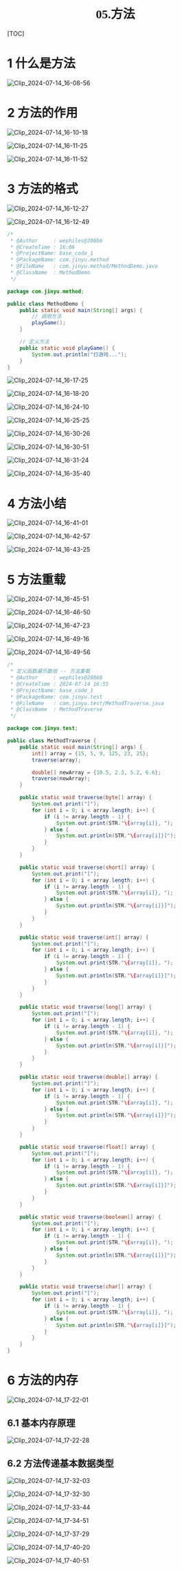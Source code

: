 <h1 style="text-align: center; font-family: 'Menlo'">05.方法</h1>

[TOC]

# 1 什么是方法

![Clip_2024-07-14_16-08-56](./assets/Clip_2024-07-14_16-08-56.png)

# 2 方法的作用

![Clip_2024-07-14_16-10-18](./assets/Clip_2024-07-14_16-10-18.png)

![Clip_2024-07-14_16-11-25](./assets/Clip_2024-07-14_16-11-25.png)

![Clip_2024-07-14_16-11-52](./assets/Clip_2024-07-14_16-11-52.png)

# 3 方法的格式

![Clip_2024-07-14_16-12-27](./assets/Clip_2024-07-14_16-12-27.png)

![Clip_2024-07-14_16-12-49](./assets/Clip_2024-07-14_16-12-49.png)

```java
/*
 * @Author     : wephiles@20866
 * @CreateTime : 16:06
 * @ProjectName: base_code_1
 * @PackageName: com.jinyu.method
 * @FileName   : com.jinyu.method/MethodDemo.java
 * @ClassName  : MethodDemo
 */

package com.jinyu.method;

public class MethodDemo {
    public static void main(String[] args) {
        // 调用方法
        playGame();
    }

    // 定义方法
    public static void playGame() {
        System.out.println("打游戏...");
    }
}

```

![Clip_2024-07-14_16-17-25](./assets/Clip_2024-07-14_16-17-25.png)

![Clip_2024-07-14_16-18-20](./assets/Clip_2024-07-14_16-18-20.png)

![Clip_2024-07-14_16-24-10](./assets/Clip_2024-07-14_16-24-10.png)

![Clip_2024-07-14_16-25-25](./assets/Clip_2024-07-14_16-25-25.png)

![Clip_2024-07-14_16-30-26](./assets/Clip_2024-07-14_16-30-26.png)

![Clip_2024-07-14_16-30-51](./assets/Clip_2024-07-14_16-30-51.png)

![Clip_2024-07-14_16-31-24](./assets/Clip_2024-07-14_16-31-24.png)

![Clip_2024-07-14_16-35-40](./assets/Clip_2024-07-14_16-35-40.png)

# 4 方法小结

![Clip_2024-07-14_16-41-01](./assets/Clip_2024-07-14_16-41-01.png)

![Clip_2024-07-14_16-42-57](./assets/Clip_2024-07-14_16-42-57.png)

![Clip_2024-07-14_16-43-25](./assets/Clip_2024-07-14_16-43-25.png)

# 5 方法重载

![Clip_2024-07-14_16-45-51](./assets/Clip_2024-07-14_16-45-51.png)

![Clip_2024-07-14_16-46-50](./assets/Clip_2024-07-14_16-46-50.png)

![Clip_2024-07-14_16-47-23](./assets/Clip_2024-07-14_16-47-23.png)

![Clip_2024-07-14_16-49-16](./assets/Clip_2024-07-14_16-49-16.png)

![Clip_2024-07-14_16-49-56](./assets/Clip_2024-07-14_16-49-56.png)

```java
/*
 * 定义函数遍历数组 -- 方法重载
 * @Author     : wephiles@20866
 * @CreateTime : 2024-07-14 16:55
 * @ProjectName: base_code_1
 * @PackageName: com.jinyu.test
 * @FileName   : com.jinyu.test/MethodTraverse.java
 * @ClassName  : MethodTraverse
 */

package com.jinyu.test;

public class MethodTraverse {
    public static void main(String[] args) {
        int[] array = {15, 5, 9, 125, 23, 25};
        traverse(array);

        double[] newArray = {10.5, 2.3, 5.2, 6.6};
        traverse(newArray);
    }

    public static void traverse(byte[] array) {
        System.out.print("[");
        for (int i = 0; i < array.length; i++) {
            if (i != array.length - 1) {
                System.out.print(STR."\{array[i]}, ");
            } else {
                System.out.println(STR."\{array[i]}]");
            }
        }
    }

    public static void traverse(short[] array) {
        System.out.print("[");
        for (int i = 0; i < array.length; i++) {
            if (i != array.length - 1) {
                System.out.print(STR."\{array[i]}, ");
            } else {
                System.out.println(STR."\{array[i]}]");
            }
        }
    }

    public static void traverse(int[] array) {
        System.out.print("[");
        for (int i = 0; i < array.length; i++) {
            if (i != array.length - 1) {
                System.out.print(STR."\{array[i]}, ");
            } else {
                System.out.println(STR."\{array[i]}]");
            }
        }
    }

    public static void traverse(long[] array) {
        System.out.print("[");
        for (int i = 0; i < array.length; i++) {
            if (i != array.length - 1) {
                System.out.print(STR."\{array[i]}, ");
            } else {
                System.out.println(STR."\{array[i]}]");
            }
        }
    }

    public static void traverse(double[] array) {
        System.out.print("[");
        for (int i = 0; i < array.length; i++) {
            if (i != array.length - 1) {
                System.out.print(STR."\{array[i]}, ");
            } else {
                System.out.println(STR."\{array[i]}]");
            }
        }
    }

    public static void traverse(float[] array) {
        System.out.print("[");
        for (int i = 0; i < array.length; i++) {
            if (i != array.length - 1) {
                System.out.print(STR."\{array[i]}, ");
            } else {
                System.out.println(STR."\{array[i]}]");
            }
        }
    }

    public static void traverse(boolean[] array) {
        System.out.print("[");
        for (int i = 0; i < array.length; i++) {
            if (i != array.length - 1) {
                System.out.print(STR."\{array[i]}, ");
            } else {
                System.out.println(STR."\{array[i]}]");
            }
        }
    }

    public static void traverse(char[] array) {
        System.out.print("[");
        for (int i = 0; i < array.length; i++) {
            if (i != array.length - 1) {
                System.out.print(STR."\{array[i]}, ");
            } else {
                System.out.println(STR."\{array[i]}]");
            }
        }
    }
}

```

# 6 方法的内存

![Clip_2024-07-14_17-22-01](./assets/Clip_2024-07-14_17-22-01.png)

## 6.1 基本内存原理

![Clip_2024-07-14_17-22-28](./assets/Clip_2024-07-14_17-22-28.png)

## 6.2 方法传递基本数据类型

![Clip_2024-07-14_17-32-03](./assets/Clip_2024-07-14_17-32-03.png)

![Clip_2024-07-14_17-32-30](./assets/Clip_2024-07-14_17-32-30.png)

![Clip_2024-07-14_17-33-44](./assets/Clip_2024-07-14_17-33-44.png)

![Clip_2024-07-14_17-34-51](./assets/Clip_2024-07-14_17-34-51.png)

![Clip_2024-07-14_17-37-29](./assets/Clip_2024-07-14_17-37-29.png)

![Clip_2024-07-14_17-40-20](./assets/Clip_2024-07-14_17-40-20.png)

![Clip_2024-07-14_17-40-51](./assets/Clip_2024-07-14_17-40-51.png)



























































































































